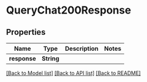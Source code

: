 # QueryChat200Response

## Properties
Name | Type | Description | Notes
------------ | ------------- | ------------- | -------------
**response** | **String** |  | 

[[Back to Model list]](../README.md#documentation-for-models) [[Back to API list]](../README.md#documentation-for-api-endpoints) [[Back to README]](../README.md)


